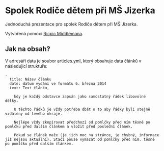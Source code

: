 # Spolek Rodiče dětem při MŠ Jizerka

Jednoduchá prezentace pro spolek Rodiče dětem při MŠ Jizerka.

Vytvořená pomocí [Ricpic Middlemana](http://github.com/zizkovrb/middleman-ricpic).

## Jak na obsah?

V adresáři data je soubor [articles.yml](data/articles.yml), který obsahuje
data článků v následující struktuře:

```
-
  title: Název článku
  date: datum vydání ve formátu 6. března 2014
  text: Text článku,

    kdy je každý odstavce zapsán jako samostatný řádek libovolné délky.

    U těchto řádků je vždy potřeba dbát o to aby řádky byli stejně vzdáleny od levého okraje.

    Nejlépe vždy zkopírovat předchozí od pomlčky před ním těsně po pomlčku před dalším článkem a vložit před poslední článek.

    Pokud se článek maže (je jich moc na stránce, je chybný, informace již nejsou aktuální). Stačí pouze vymazat od pomlčky před ním, těsně po pomlčku před dalším článkem.
```


